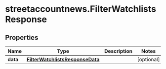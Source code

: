# streetaccountnews.FilterWatchlistsResponse

## Properties

Name | Type | Description | Notes
------------ | ------------- | ------------- | -------------
**data** | [**FilterWatchlistsResponseData**](FilterWatchlistsResponseData.md) |  | [optional] 


